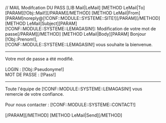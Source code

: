 // MAIL Modifcation DU PASS
[LIB Mail|LeMail]
[METHOD LeMail|To][PARAM][!Obj::Mail!][/PARAM][/METHOD]
[METHOD LeMail|From][PARAM]noreply@[!CONF::MODULE::SYSTEME::SITE!][/PARAM][/METHOD]
[METHOD LeMail|Subject][PARAM][!CONF::MODULE::SYSTEME::LEMAGASIN!]: Modification de votre mot de passe[/PARAM][/METHOD]	
[METHOD LeMail|Body][PARAM]
	Bonjour [!Obj::Prenom!],<br />
	[!CONF::MODULE::SYSTEME::LEMAGASIN!] vous souhaite la bienvenue.
	<hr/>
	Votre mot de passe a été modifié.<br/><br/>
	LOGIN : [!Obj::Pseudonyme!]<br/>
	MOT DE PASSE : [!Pass!]<br/>
	<hr/>
	Toute l'équipe de [!CONF::MODULE::SYSTEME::LEMAGASIN!] vous remercie de votre confiance.<br/><br/>
	Pour nous contacter : [!CONF::MODULE::SYSTEME::CONTACT!]<br/><br/>
[/PARAM][/METHOD]
[METHOD LeMail|Send][/METHOD]


